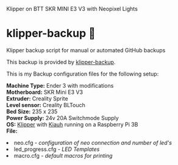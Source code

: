 Klipper on BTT SKR MINI E3 V3 with Neopixel Lights
# klipper-backup 💾 
Klipper backup script for manual or automated GitHub backups 

This backup is provided by [klipper-backup](https://github.com/Staubgeborener/klipper-backup).

This is my Backup configuration files for the following setup:

<b>Machine Type:</b> Ender 3 with modifications<br>
<b>Motherboard:</b> SKR Mini E3 V3<br>
<b>Extruder:</b> Creality Sprite<br>
<b>Level sensor:</b> Creality BLTouch<br>
<b>Bed Size:</b> 235 x 235<br>
<b>Power Supply:</b> 24v 20A Switchmode Supply<br>
<b>OS:</b> <a href="https://www.klipper3d.org/">Klipper</a> with <a href="https://docs.mainsail.xyz/setup/getting-started/kiauh">Kiauh</a> running on a Raspberry Pi 3B<br>
<b>File:</b>
<li>neo.cfg - <i>configuration of neo connection and number of led's</i></li>
<li>led_progress.cfg - <i>LED Templates</i></li>
<li>macro.cfg - <i>default macros for printing</i></li>
